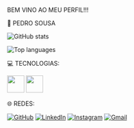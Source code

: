BEM VINO AO MEU PERFIL!!!

🌟 PEDRO SOUSA


![GitHub stats](https://github-readme-stats.vercel.app/api?username=PedroSousa1602&show_icons=true&theme=dark)

![Top languages](https://github-readme-stats.vercel.app/api/top-langs/?username=PedroSousa1602&layout=compact&theme=dark)

💻 TECNOLOGIAS:

<img src="https://cdn.jsdelivr.net/gh/devicons/devicon/icons/html5/html5-original.svg" width="40" height="40"/> <img src="https://cdn.jsdelivr.net/gh/devicons/devicon/icons/css3/css3-original.svg" width="40" height="40"/>

🌐 REDES:

[![GitHub](https://img.shields.io/badge/GitHub-100000?style=for-the-badge&logo=github&logoColor=white)](https://github.com/PedroSousa1602)
[![LinkedIn](https://img.shields.io/badge/LinkedIn-0077B5?style=for-the-badge&logo=linkedin&logoColor=white)](https://www.linkedin.com/in/pedro-sousa-4a4a79269/)
[![Instagram](https://img.shields.io/badge/Instagram-E4405F?style=for-the-badge&logo=instagram&logoColor=white)](https://www.instagram.com/pedro.s.16/)
[![Gmail](https://img.shields.io/badge/Gmail-D14836?style=for-the-badge&logo=gmail&logoColor=white)](mailto:pedrocgs2006@gmail.com)
